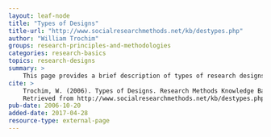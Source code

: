 ```yaml
---
layout: leaf-node
title: "Types of Designs"
title-url: "http://www.socialresearchmethods.net/kb/destypes.php"
author: "William Trochim"
groups: research-principles-and-methodologies
categories: research-basics
topics: research-designs
summary: >
    This page provides a brief description of types of research designs.
cite: >
    Trochim, W. (2006). Types of Designs. Research Methods Knowledge Base.
    Retrieved from http://www.socialresearchmethods.net/kb/destypes.php
pub-date: 2006-10-20
added-date: 2017-04-28
resource-type: external-page
---
```

